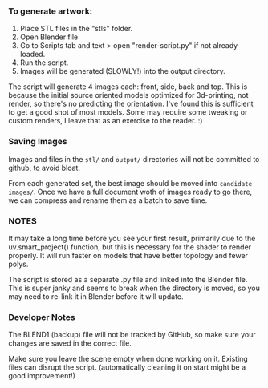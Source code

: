### To generate artwork:

1. Place STL files in the "stls" folder.
2. Open Blender file
3. Go to Scripts tab and text > open "render-script.py" if not already loaded.
4. Run the script.
5. Images will be generated (SLOWLY!) into the output directory.

The script will generate 4 images each: front, side, back and top. This is because the initial source oriented models optimized for 3d-printing, not render, so there's no predicting the orientation. I've found this is sufficient to get a good shot of most models. Some may require some tweaking or custom renders, I leave that as an exercise to the reader. :)

### Saving Images

Images and files in the `stl/` and `output/` directories will not be committed to github, to avoid bloat.

From each generated set, the best image should be moved into `candidate images/`. Once we have a full document woth of images ready to go there, we can compress and rename them as a batch to save time.

### NOTES

It may take a long time before you see your first result, primarily due to the uv.smart_project() function, but this is necessary for the shader to render properly.
It will run faster on models that have better topology and fewer polys.

The script is stored as a separate .py file and linked into the Blender file. This is super janky and seems to break when the directory is moved, so you may need to re-link it in Blender before it will update.

### Developer Notes

The BLEND1 (backup) file will not be tracked by GitHub, so make sure your changes are saved in the correct file.

Make sure you leave the scene empty when done working on it. Existing files can disrupt the script. (automatically cleaning it on start might be a good improvement!)
